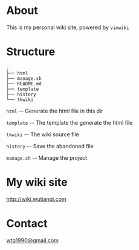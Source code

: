 # About #
This is my personal wiki site, powered by `vimwiki`

# Structure #
	.
	├── html
	├── manage.sh
	├── README.md
	├── template
	├── history
	└── tkwiki

`html` -- Generate the html file in this dir

`template` -- The template the generate the html file

`tkwiki` -- The wiki source file

`history` -- Save the abandoned file

`manage.sh` -- Manage the project 

# My wiki site #
http://wiki.wutianqi.com

# Contact #
wtq1990@gmail.com
